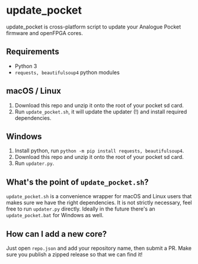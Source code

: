 # update_pocket

update_pocket is cross-platform script to update your Analogue Pocket firmware and openFPGA cores.

## Requirements
- Python 3
- `requests, beautifulsoup4` python modules

## macOS / Linux
1. Download this repo and unzip it onto the root of your pocket sd card.
2. Run `update_pocket.sh`, it will update the updater (!) and install required dependencies.

## Windows
1. Install python, run `python -m pip install requests, beautifulsoup4`.
2. Download this repo and unzip it onto the root of your pocket sd card.
2. Run `updater.py`.

## What's the point of `update_pocket.sh`?
`update_pocket.sh` is a convenience wrapper for macOS and Linux users that makes sure we have the right dependencies. It is not strictly necessary, feel free to run `updater.py` directly. Ideally in the future there's an `update_pocket.bat` for Windows as well.

## How can I add a new core?
Just open `repo.json` and add your repository name, then submit a PR. Make sure you publish a zipped release so that we can find it!